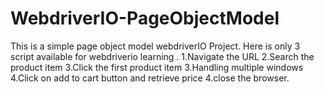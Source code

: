 # WebdriverIO-PageObjectModel
This is a simple page object model webdriverIO Project.
Here is only 3 script available for webdriverio learning . 
1.Navigate the URL 2.Search the product item 3.Click the first product item 3.Handling multiple windows 4.Click on add to cart button and retrieve price 4.close the browser.  
